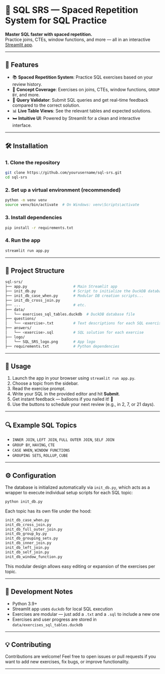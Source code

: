 # 📘 SQL SRS — Spaced Repetition System for SQL Practice

**Master SQL faster with spaced repetition.**  
Practice joins, CTEs, window functions, and more — all in an interactive [Streamlit app](https://sql-srs-practice.streamlit.app/).

---

## 🚀 Features

- 📚 **Spaced Repetition System**: Practice SQL exercises based on your review history.
- 🧠 **Concept Coverage**: Exercises on joins, CTEs, window functions, `GROUP BY`, and more.
- 🧪 **Query Validator**: Submit SQL queries and get real-time feedback compared to the correct solution.
- 📊 **Live Table Views**: See the relevant tables and expected solutions.
- 🛏️ **Intuitive UI**: Powered by Streamlit for a clean and interactive interface.

---

## 🛠️ Installation

### 1. Clone the repository

```bash
git clone https://github.com/yourusername/sql-srs.git
cd sql-srs
```

### 2. Set up a virtual environment (recommended)

```bash
python -m venv venv
source venv/bin/activate  # On Windows: venv\Scripts\activate
```

### 3. Install dependencies

```bash
pip install -r requirements.txt
```

### 4. Run the app

```bash
streamlit run app.py
```

---

## 📁 Project Structure

```bash
sql-srs/
├── app.py                     # Main Streamlit app
├── init_db.py                 # Script to initialize the DuckDB database
├── init_db_case_when.py       # Modular DB creation scripts...
├── init_db_cross_join.py
├── ...                        # etc.
├── data/
│   └── exercises_sql_tables.duckdb  # DuckDB database file
├── questions/
│   └── <exercise>.txt         # Text descriptions for each SQL exercise
├── answers/
│   └── <exercise>.sql         # SQL solution for each exercise
├── logo/
│   └── SQL_SRS_logo.png       # App logo
├── requirements.txt           # Python dependencies
```

---

## 🧹 Usage

1. Launch the app in your browser using `streamlit run app.py`.
2. Choose a topic from the sidebar.
3. Read the exercise prompt.
4. Write your SQL in the provided editor and hit **Submit**.
5. Get instant feedback — balloons if you nailed it! 🎈
6. Use the buttons to schedule your next review (e.g., in 2, 7, or 21 days).

---

## 🔍 Example SQL Topics

- `INNER JOIN`, `LEFT JOIN`, `FULL OUTER JOIN`, `SELF JOIN`
- `GROUP BY`, `HAVING`, `CTE`
- `CASE WHEN`, `WINDOW FUNCTIONS`
- `GROUPING SETS`, `ROLLUP`, `CUBE`

---

## ⚙️ Configuration

The database is initialized automatically via `init_db.py`, which acts as a wrapper to execute individual setup scripts for each SQL topic:

```bash
python init_db.py
```

Each topic has its own file under the hood:

```bash
init_db_case_when.py
init_db_cross_join.py
init_db_full_outer_join.py
init_db_group_by.py
init_db_grouping_sets.py
init_db_inner_join.py
init_db_left_join.py
init_db_self_join.py
init_db_window_function.py
```

This modular design allows easy editing or expansion of the exercises per topic.

---

## 🧪 Development Notes

- Python 3.9+
- Streamlit app uses `duckdb` for local SQL execution
- Exercises are modular — just add a `.txt` and a `.sql` to include a new one
- Exercises and user progress are stored in `data/exercises_sql_tables.duckdb`

---

## 💡 Contributing

Contributions are welcome! Feel free to open issues or pull requests if you want to add new exercises, fix bugs, or improve functionality.

---


